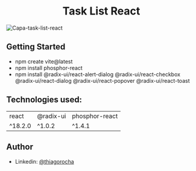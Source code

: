 <h1 align="center"> Task List React </h1>

   ![Capa-task-list-react](https://user-images.githubusercontent.com/100046543/198361620-3cb57707-fc45-4edd-bfed-5e00750c678b.png)


## Getting Started
+ npm create vite@latest
+ npm install phosphor-react
+ npm install @radix-ui/react-alert-dialog @radix-ui/react-checkbox @radix-ui/react-dialog @radix-ui/react-popover @radix-ui/react-toast

## Technologies used:
  <table>
    <tr>
      <td>react</td>
      <td>@radix-ui</td>
      <td>phosphor-react</td>
    </tr>
    <tr>
      <td>^18.2.0</td>
      <td>^1.0.2</td>
      <td>^1.4.1</td>
    <tr>
  </table>

## Author

+ Linkedin: [@thiagorocha](https://www.linkedin.com/in/thiago-rocha-787468223/)

